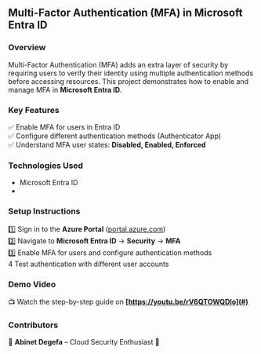 ## **Multi-Factor Authentication (MFA) in Microsoft Entra ID**  

### **Overview**  
Multi-Factor Authentication (MFA) adds an extra layer of security by requiring users to verify their identity using multiple authentication methods before accessing resources. This project demonstrates how to enable and manage MFA in **Microsoft Entra ID**.  

### **Key Features**  
✅ Enable MFA for users in Entra ID  
✅ Configure different authentication methods (Authenticator App)  
✅ Understand MFA user states: **Disabled, Enabled, Enforced**  

### **Technologies Used**  
- Microsoft Entra ID
- 
### **Setup Instructions**  
1️⃣ Sign in to the **Azure Portal** ([portal.azure.com](https://portal.azure.com))  
2️⃣ Navigate to **Microsoft Entra ID** → **Security** → **MFA**  
3️⃣ Enable MFA for users and configure authentication methods  
 4 Test authentication with different user accounts  

### **Demo Video**  
📺 Watch the step-by-step guide on **[https://youtu.be/rV6QTOWQDIo](#)** 

### **Contributors**  
👤 **Abinet Degefa** – Cloud Security Enthusiast 🚀  
